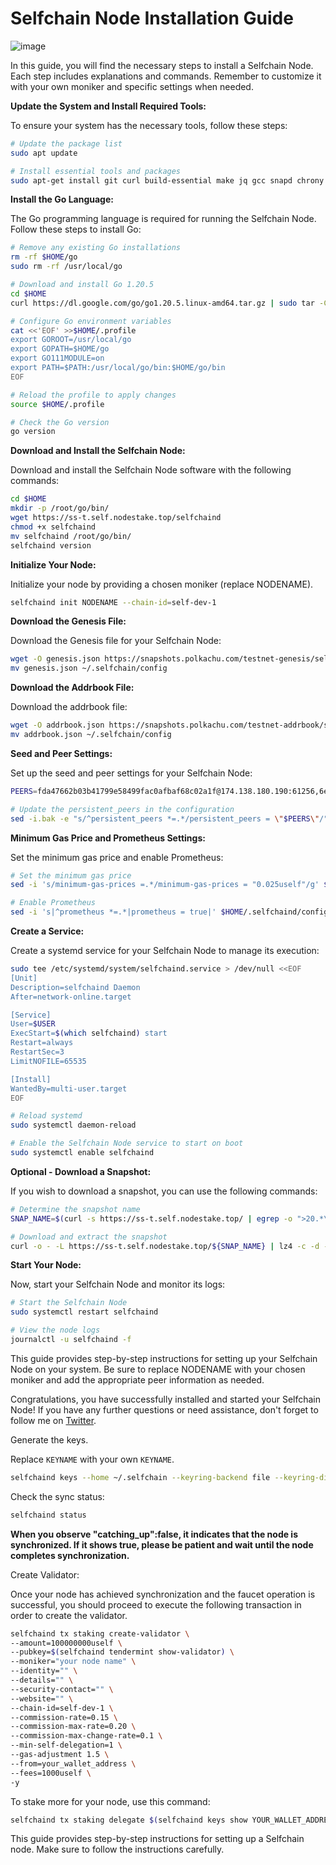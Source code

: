 # Selfchain Node Installation Guide

![image](https://github.com/brsbrc/Testnetler-ve-Rehberler/assets/107190154/8afb86d4-79a2-4a88-92da-16edadd067e6)

In this guide, you will find the necessary steps to install a Selfchain Node. Each step includes explanations and commands. Remember to customize it with your own moniker and specific settings when needed.

**Update the System and Install Required Tools:**

To ensure your system has the necessary tools, follow these steps:

```bash
# Update the package list
sudo apt update

# Install essential tools and packages
sudo apt-get install git curl build-essential make jq gcc snapd chrony lz4 tmux unzip bc -y
```

**Install the Go Language:**

The Go programming language is required for running the Selfchain Node. Follow these steps to install Go:

```bash
# Remove any existing Go installations
rm -rf $HOME/go
sudo rm -rf /usr/local/go

# Download and install Go 1.20.5
cd $HOME
curl https://dl.google.com/go/go1.20.5.linux-amd64.tar.gz | sudo tar -C/usr/local -zxvf -

# Configure Go environment variables
cat <<'EOF' >>$HOME/.profile
export GOROOT=/usr/local/go
export GOPATH=$HOME/go
export GO111MODULE=on
export PATH=$PATH:/usr/local/go/bin:$HOME/go/bin
EOF

# Reload the profile to apply changes
source $HOME/.profile

# Check the Go version
go version
```

**Download and Install the Selfchain Node:**

Download and install the Selfchain Node software with the following commands:

```bash
cd $HOME
mkdir -p /root/go/bin/
wget https://ss-t.self.nodestake.top/selfchaind
chmod +x selfchaind
mv selfchaind /root/go/bin/
selfchaind version
```

**Initialize Your Node:**

Initialize your node by providing a chosen moniker (replace NODENAME).

```bash
selfchaind init NODENAME --chain-id=self-dev-1
```

**Download the Genesis File:**

Download the Genesis file for your Selfchain Node:

```bash
wget -O genesis.json https://snapshots.polkachu.com/testnet-genesis/selfchain/genesis.json --inet4-only
mv genesis.json ~/.selfchain/config
```

**Download the Addrbook File:**

Download the addrbook file:

```bash
wget -O addrbook.json https://snapshots.polkachu.com/testnet-addrbook/selfchain/addrbook.json --inet4-only
mv addrbook.json ~/.selfchain/config
```

**Seed and Peer Settings:**

Set up the seed and peer settings for your Selfchain Node:

```bash
PEERS=fda47662b03b41799e58499fac0afbaf68c02a1f@174.138.180.190:61256,6eb3bcbfcdec87430f720d8946d79626c06ca21a@65.109.116.50:26656,...  # Add all your peer information here

# Update the persistent_peers in the configuration
sed -i.bak -e "s/^persistent_peers *=.*/persistent_peers = \"$PEERS\"/" $HOME/.selfchain/config/config.toml
```

**Minimum Gas Price and Prometheus Settings:**

Set the minimum gas price and enable Prometheus:

```bash
# Set the minimum gas price
sed -i 's/minimum-gas-prices =.*/minimum-gas-prices = "0.025uself"/g' $HOME/.selfchaind/config/app.toml

# Enable Prometheus
sed -i 's|^prometheus *=.*|prometheus = true|' $HOME/.selfchaind/config/config.toml
```

**Create a Service:**

Create a systemd service for your Selfchain Node to manage its execution:

```bash
sudo tee /etc/systemd/system/selfchaind.service > /dev/null <<EOF
[Unit]
Description=selfchaind Daemon
After=network-online.target

[Service]
User=$USER
ExecStart=$(which selfchaind) start
Restart=always
RestartSec=3
LimitNOFILE=65535

[Install]
WantedBy=multi-user.target
EOF

# Reload systemd
sudo systemctl daemon-reload

# Enable the Selfchain Node service to start on boot
sudo systemctl enable selfchaind
```

**Optional - Download a Snapshot:**

If you wish to download a snapshot, you can use the following commands:

```bash
# Determine the snapshot name
SNAP_NAME=$(curl -s https://ss-t.self.nodestake.top/ | egrep -o ">20.*\.tar.lz4" | tr -d ">")

# Download and extract the snapshot
curl -o - -L https://ss-t.self.nodestake.top/${SNAP_NAME} | lz4 -c -d - | tar -x -C $HOME/.selfchain
```

**Start Your Node:**

Now, start your Selfchain Node and monitor its logs:

```bash
# Start the Selfchain Node
sudo systemctl restart selfchaind

# View the node logs
journalctl -u selfchaind -f
```

This guide provides step-by-step instructions for setting up your Selfchain Node on your system. Be sure to replace NODENAME with your chosen moniker and add the appropriate peer information as needed.

Congratulations, you have successfully installed and started your Selfchain Node! If you have any further questions or need assistance, don't forget to follow me on [Twitter](https://twitter.com/brsbtc).

Generate the keys.

Replace `KEYNAME` with your own `KEYNAME`.

```bash
selfchaind keys --home ~/.selfchain --keyring-backend file --keyring-dir keys add KEYNAME
```

Check the sync status:

```bash
selfchaind status
```

**When you observe "catching_up":false, it indicates that the node is synchronized. If it shows true, please be patient and wait until the node completes synchronization.**

Create Validator:

Once your node has achieved synchronization and the faucet operation is successful, you should proceed to execute the following transaction in order to create the validator.

```bash
selfchaind tx staking create-validator \
--amount=100000000uself \
--pubkey=$(selfchaind tendermint show-validator) \
--moniker="your node name" \
--identity="" \
--details="" \
--security-contact="" \
--website="" \
--chain-id=self-dev-1 \
--commission-rate=0.15 \
--commission-max-rate=0.20 \
--commission-max-change-rate=0.1 \
--min-self-delegation=1 \
--gas-adjustment 1.5 \
--from=your_wallet_address \
--fees=1000uself \
-y
```

To stake more for your node, use this command:

```bash
selfchaind tx staking delegate $(selfchaind keys show YOUR_WALLET_ADDRESS --bech val -a) 1000000uself --from YOUR_WALLET_ADDRESS --chain-id self-dev-1 --gas-adjustment 1.2 --fees 1000uself -y
```

This guide provides step-by-step instructions for setting up a Selfchain node. Make sure to follow the instructions carefully.
